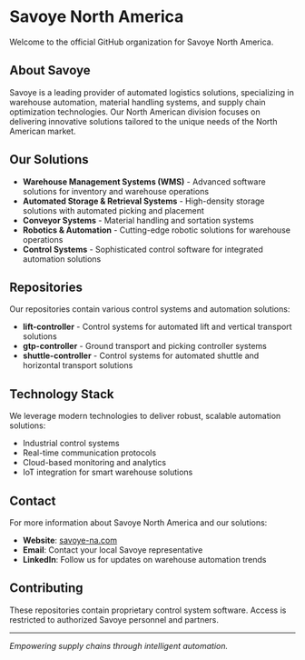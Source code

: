 # Savoye North America

Welcome to the official GitHub organization for Savoye North America.

## About Savoye

Savoye is a leading provider of automated logistics solutions, specializing in warehouse automation, material handling systems, and supply chain optimization technologies. Our North American division focuses on delivering innovative solutions tailored to the unique needs of the North American market.

## Our Solutions

- **Warehouse Management Systems (WMS)** - Advanced software solutions for inventory and warehouse operations
- **Automated Storage & Retrieval Systems** - High-density storage solutions with automated picking and placement
- **Conveyor Systems** - Material handling and sortation systems
- **Robotics & Automation** - Cutting-edge robotic solutions for warehouse operations
- **Control Systems** - Sophisticated control software for integrated automation solutions

## Repositories

Our repositories contain various control systems and automation solutions:

- **lift-controller** - Control systems for automated lift and vertical transport solutions
- **gtp-controller** - Ground transport and picking controller systems
- **shuttle-controller** - Control systems for automated shuttle and horizontal transport solutions

## Technology Stack

We leverage modern technologies to deliver robust, scalable automation solutions:

- Industrial control systems
- Real-time communication protocols
- Cloud-based monitoring and analytics
- IoT integration for smart warehouse solutions

## Contact

For more information about Savoye North America and our solutions:

- **Website**: [savoye-na.com](https://savoye-na.com)
- **Email**: Contact your local Savoye representative
- **LinkedIn**: Follow us for updates on warehouse automation trends

## Contributing

These repositories contain proprietary control system software. Access is restricted to authorized Savoye personnel and partners.

---

*Empowering supply chains through intelligent automation.*